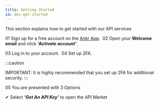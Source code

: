 ```yaml
---
title: Getting Started
id: dev-get-started
---
```


This section explains how to get started with our API services

01 Sign up for a free account on the [Ankr App](https://app.ankr.com/).
​ 
02 Open your **Welcome email** and click ***‘Activate account’***.

03 Log in to your account.
​ 
04 Set up 2FA.

:::caution

IMPORTANT: 
It is highly recommended that you set up 2FA for additional security.
:::

05 You are presented with 3 Options


✔ Select ***‘Get An API Key’*** to open the API Market
